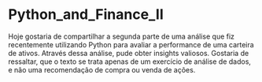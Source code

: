 # Python_and_Finance_II
Hoje gostaria de compartilhar a segunda parte de uma análise que fiz recentemente utilizando Python para avaliar a performance de uma carteira de ativos. Através dessa análise, pude obter insights valiosos.
Gostaria de ressaltar, que o texto se trata apenas de um exercício de análise de dados, e não uma recomendação de compra ou venda de ações.
